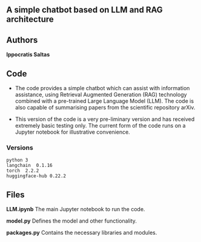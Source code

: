 ## A simple chatbot based on LLM and RAG architecture 

## Authors

**Ippocratis Saltas** 
 
## Code 
- The code provides a simple chatbot which can assist with information assistance, using Retrieval Augmented Generation (RAG) technology combined with a pre-trained Large Language Model (LLM). The code is also capable of summarising papers from the scientific repository arXiv. 

- This version of the code is a very pre-liminary version and has received extremely basic testing only. The current form of the code runs on a Jupyter notebook for illustrative convenience.

    
### Versions 
    python 3
    langchain  0.1.16
    torch  2.2.2
    huggingface-hub 0.22.2



## Files 

**LLM.ipynb** The main Jupyter notebook to run the code.  

**model.py** Defines the model and other functionality.

**packages.py** Contains the necessary libraries and modules.
